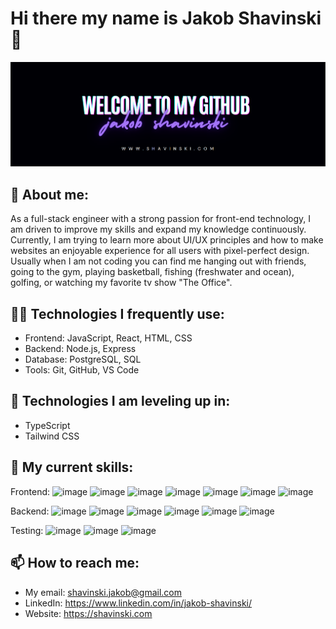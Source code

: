 # Hi there my name is Jakob Shavinski 👋

![image](https://github.com/shavinski/shavinski/blob/main/githubbanner.PNG)

## 🧐 About me: 
As a full-stack engineer with a strong passion for front-end technology, I am driven to improve my skills and expand my knowledge continuously. Currently, I am trying to learn more about UI/UX principles and how to make websites an enjoyable experience for all users with pixel-perfect design. Usually when I am not coding you can find me hanging out with friends, going to the gym, playing basketball, fishing (freshwater and ocean), golfing, or watching my favorite tv show "The Office". 

## 👨‍💻 Technologies I frequently use:
* Frontend: JavaScript, React, HTML, CSS
* Backend: Node.js, Express
* Database: PostgreSQL, SQL
* Tools: Git, GitHub, VS Code

## 🌱 Technologies I am leveling up in: 
* TypeScript
* Tailwind CSS

## 🎒 My current skills:
Frontend: 
![image](https://img.shields.io/badge/JavaScript-323330?style=for-the-badge&logo=javascript&logoColor=F7DF1E)
![image](https://img.shields.io/badge/TypeScript-007ACC?style=for-the-badge&logo=typescript&logoColor=white)
![image](https://img.shields.io/badge/HTML5-E34F26?style=for-the-badge&logo=html5&logoColor=white)
![image](https://img.shields.io/badge/CSS3-1572B6?style=for-the-badge&logo=css3&logoColor=white)
![image](https://img.shields.io/badge/React-20232A?style=for-the-badge&logo=react&logoColor=61DAFB)
![image](https://img.shields.io/badge/Bootstrap-563D7C?style=for-the-badge&logo=bootstrap&logoColor=white)
![image](https://img.shields.io/badge/jQuery-0769AD?style=for-the-badge&logo=jquery&logoColor=white)

Backend: 
![image](https://img.shields.io/badge/PostgreSQL-316192?style=for-the-badge&logo=postgresql&logoColor=white)
![image](https://img.shields.io/badge/Python-FFD43B?style=for-the-badge&logo=python&logoColor=blue)
![image](https://img.shields.io/badge/Flask-000000?style=for-the-badge&logo=flask&logoColor=white)
![image](https://img.shields.io/badge/Django-092E20?style=for-the-badge&logo=django&logoColor=green)
![image](https://img.shields.io/badge/Node.js-339933?style=for-the-badge&logo=nodedotjs&logoColor=white)
![image](https://img.shields.io/badge/Express.js-000000?style=for-the-badge&logo=express&logoColor=white)

Testing:
![image](https://img.shields.io/badge/Jest-C21325?style=for-the-badge&logo=jest&logoColor=white)
![image](https://img.shields.io/badge/GitHub-100000?style=for-the-badge&logo=github&logoColor=white)
![image](https://img.shields.io/badge/GIT-E44C30?style=for-the-badge&logo=git&logoColor=white)

## 📫 How to reach me:
* My email: shavinski.jakob@gmail.com
* LinkedIn: https://www.linkedin.com/in/jakob-shavinski/
* Website: https://shavinski.com













